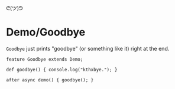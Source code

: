 ᕦ(ツ)ᕤ
# Demo/Goodbye

`Goodbye` just prints "goodbye" (or something like it) right at the end.

    feature Goodbye extends Demo;
    
    def goodbye() { console.log("kthxbye."); }

    after async demo() { goodbye(); }